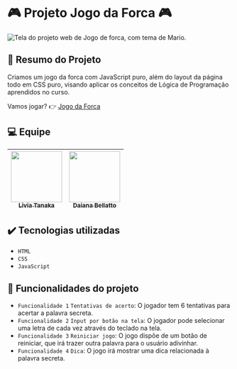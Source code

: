<h1> 🎮 Projeto Jogo da Forca 🎮 </h1>

![Tela do projeto web de Jogo de forca, com tema de Mario. ](https://github.com/livyuka/Santander-Coders-2023-Logica-de-Programacao-Trabalho-Final/assets/71394131/cb4e08e9-1c67-4e92-a0a9-3686e7af8b4b)


## 📄 Resumo do Projeto
Criamos um jogo da forca com JavaScript puro, além do layout da página todo em CSS puro, visando aplicar os conceitos de Lógica de Programação aprendidos no curso.

Vamos jogar? 👉 [Jogo da Forca](https://livyuka.github.io/Santander-Coders-2023-Logica-de-Programacao-Trabalho-Final/ "Jogo da Forca")

## 💻 Equipe
| [<img loading="lazy" src="https://avatars.githubusercontent.com/u/71394131?v=4" width=115><br><sub>Livia Tanaka</sub>](https://github.com/livyuka) |  [<img loading="lazy" src="https://avatars.githubusercontent.com/u/109250005?v=4" width=115><br><sub>Daiana Bellatto</sub>](https://github.com/DayBellatto) | 
| :---: | :---: |

## ✔️ Tecnologias utilizadas
- ``HTML``
- ``CSS``
- ``JavaScript``

## 🔨 Funcionalidades do projeto
- `Funcionalidade 1` `Tentativas de acerto`: O jogador tem 6 tentativas para acertar a palavra secreta.
- `Funcionalidade 2` `Input por botão na tela`: O jogador pode selecionar uma letra de cada vez através do teclado na tela.
- `Funcionalidade 3` `Reiniciar jogo`: O jogo dispõe de um botão de reiniciar, que irá trazer outra palavra para o usuário adivinhar.
- `Funcionalidade 4` `Dica`: O jogo irá mostrar uma dica relacionada à palavra secreta.
